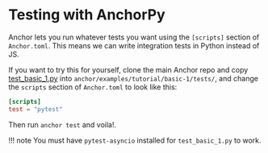 # Testing with AnchorPy

Anchor lets you run whatever tests you want using the `[scripts]` section of `Anchor.toml`.
This means we can write integration tests in Python instead of JS.

If you want to try this for yourself, clone the main Anchor repo and
copy [test_basic_1.py](https://github.com/kevinheavey/anchorpy/blob/main/tests/test_basic_1.py)
into `anchor/examples/tutorial/basic-1/tests/`, and change the `scripts` section of `Anchor.toml`
to look like this:

```toml
[scripts]
test = "pytest"

```

Then run `anchor test` and voila!.

!!! note
    You must have `pytest-asyncio` installed for `test_basic_1.py` to work.
